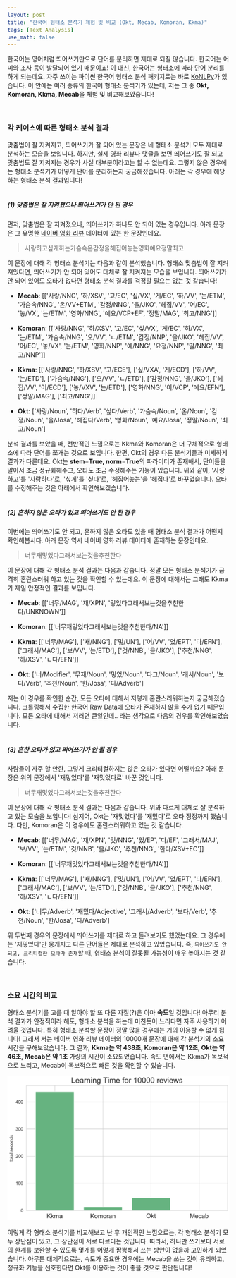 ```yaml
---
layout: post
title: "한국어 형태소 분석기 체험 및 비교 (Okt, Mecab, Komoran, Kkma)"
tags: [Text Analysis]
use_math: false
---
```


한국어는 영어처럼 띄어쓰기만으로 단어를 분리하면 제대로 되질 않습니다. 한국어는 어미와 조사 등이 발달되어 있기 때문이죠! 이 대신, 한국어는 형태소에 따라 단어 분리를 하게 되는데요. 자주 쓰이는 파이썬 한국어 형태소 분석 패키지로는 바로 [KoNLPy](https://konlpy.org/en/latest/)가 있습니다.  이 안에는 여러 종류의 한국어 형태소 분석기가 있는데, 저는 그 중 **Okt, Komoran, Kkma, Mecab**을 체험 및 비교해보았습니다!

<br>

### 각 케이스에 따른 형태소 분석 결과

맞춤법이 잘 지켜지고, 띄어쓰기가 잘 되어 있는 문장은 네 형태소 분석기 모두 제대로 분석하는 모습을 보입니다. 하지만, 실제 영화 리뷰나 댓글을 보면 띄어쓰기도 잘 되고 맞춤법도 잘 지켜지는 경우가 사실 대부분이라고는 할 수 없는데요. 그렇지 않은 경우에는 형태소 분석기가 어떻게 단어를 분리하는지 궁금해졌습니다. 아래는 각 경우에 해당하는 형태소 분석 결과입니다!
<br><br>

##### (1) 맞춤법은 잘 지켜졌으나 띄어쓰기가 안 된 경우

먼저, 맞춤법은 잘 지켜졌으나, 띄어쓰기가 하나도 안 되어 있는 경우입니다. 아래 문장은 그 유명한 [네이버 영화 리뷰](https://github.com/e9t/nsmc) 데이터에 있는 한 문장인데요.

> 사랑하고싶게하는가슴속온감정을헤집어놓는영화예요정말최고

이 문장에 대해 각 형태소 분석기는 다음과 같이 분석했습니다. 형태소 맞춤법이 잘 지켜져있다면, 띄어쓰기가 안 되어 있어도 대체로 잘 지켜지는 모습을 보입니다. 띄어쓰기가 안 되어 있어도 오타가 없다면 형태소 분석 결과를 걱정할 필요는 없는 것 같습니다!

- **Mecab**: [['사랑/NNG',
  '하/XSV',
  '고/EC',
  '싶/VX',
  '게/EC',
  '하/VV',
  '는/ETM',
  '가슴속/NNG',
  '온/VV+ETM',
  '감정/NNG',
  '을/JKO',
  '헤집/VV',
  '어/EC',
  '놓/VX',
  '는/ETM',
  '영화/NNG',
  '예요/VCP+EF',
  '정말/MAG',
  '최고/NNG']]

- **Komoran**: [['사랑/NNG',
  '하/XSV',
  '고/EC',
  '싶/VX',
  '게/EC',
  '하/VX',
  '는/ETM',
  '가슴속/NNG',
  '오/VV',
  'ㄴ/ETM',
  '감정/NNP',
  '을/JKO',
  '헤집/VV',
  '어/EC',
  '놓/VX',
  '는/ETM',
  '영화/NNP',
  '예/NNG',
  '요정/NNP',
  '말/NNG',
  '최고/NNP']]

- **Kkma**: [['사랑/NNG', '하/XSV', '고/ECE'],
 ['싶/VXA', '게/ECD'],
 ['하/VV', '는/ETD'],
 ['가슴속/NNG'],
 ['오/VV', 'ㄴ/ETD'],
 ['감정/NNG', '을/JKO'],
 ['헤집/VV', '어/ECD'],
 ['놓/VXV', '는/ETD'],
 ['영화/NNG', '이/VCP', '에요/EFN'],
 ['정말/MAG'],
 ['최고/NNG']]

- **Okt**: ['사랑/Noun',
 '하다/Verb',
 '싶다/Verb',
 '가슴속/Noun',
 '온/Noun',
 '감정/Noun',
 '을/Josa',
 '헤집다/Verb',
 '영화/Noun',
 '예요/Josa',
 '정말/Noun',
 '최고/Noun']

분석 결과를 보았을 때, 전반적인 느낌으로는 Kkma와 Komoran은 더 구체적으로 형태소에 따라 단어를 쪼개는 것으로 보입니다. 한편, Okt의 경우 다른 분석기들과 미세하게 결과가 다른데요. Okt는 **stem=True, norm=True**의 파라미터가 존재해서, 단어들을 알아서 조금 정규화해주고, 오타도 조금 수정해주는 기능이 있습니다. 위와 같이, '사랑하고'를 '사랑하다'로, '싶게'를 '싶다'로, '헤집어놓는'을 '헤집다'로 바꾸었습니다. 오타를 수정해주는 것은 아래에서 확인해보겠습니다.  
<br>

##### (2) 흔하지 않은 오타가 있고 띄어쓰기도 안 된 경우

이번에는 띄어쓰기도 안 되고, 흔하지 않은 오타도 있을 때 형태소 분석 결과가 어떤지 확인해봅시다. 아래 문장 역시 네이버 영화 리뷰 데이터에 존재하는 문장인데요.

> 너무재밓었다그래서보는것을추천한다

이 문장에 대해 각 형태소 분석 결과는 다음과 같습니다. 정말 모든 형태소 분석기가 급격히 혼란스러워 하고 있는 것을 확인할 수 있는데요. 이 문장에 대해서는 그래도 Kkma가 제일 안정적인 결과를 보입니다.

- **Mecab**: [['너무/MAG', '재/XPN', '밓었다그래서보는것을추천한다/UNKNOWN']]

- **Komoran**: [['너무재밓었다그래서보는것을추천한다/NA']]

- **Kkma**: [['너무/MAG'],
 ['재/NNG'],
 ['밓/UN'],
 ['어/VV', '었/EPT', '다/EFN'],
 ['그래서/MAC'],
 ['보/VV', '는/ETD'],
 ['것/NNB', '을/JKO'],
 ['추천/NNG', '하/XSV', 'ㄴ다/EFN']]

- **Okt**: ['너/Modifier',
 '무재/Noun',
 '밓었/Noun',
 '다그/Noun',
 '래서/Noun',
 '보다/Verb',
 '추천/Noun',
 '한/Josa',
 '다/Adverb']

저는 이 경우를 확인한 순간, 모든 오타에 대해서 저렇게 혼란스러워하는지 궁금해졌습니다. 크롤링해서 수집한 한국어 Raw Data에 오타가 존재하지 않을 수가 없기 때문입니다. 모든 오타에 대해서 저러면 큰일인데.. 라는 생각으로 다음의 경우를 확인해보았습니다.
<br><br>

##### (3) 흔한 오타가 있고 띄어쓰기가 안 될 경우

사람들이 자주 할 만한, 그렇게 크리티컬하지는 않은 오타가 있다면 어떨까요? 아래 문장은 위의 문장에서 '재밓었다'를 '재밋었다로' 바꾼 것입니다.

> 너무재밋었다그래서보는것을추천한다

이 문장에 대해 각 형태소 분석 결과는 다음과 같습니다. 위와 다르게 대체로 잘 분석하고 있는 모습을 보입니다! 심지어, Okt는 '재밋었다'를 '재밌다'로 오타 정정까지 했습니다. 다만, Komoran은 이 경우에도 혼란스러워하고 있는 것 같습니다.

- **Mecab**: [['너무/MAG',
  '재/XPN',
  '밋/NNG',
  '었/EP',
  '다/EF',
  '그래서/MAJ',
  '보/VV',
  '는/ETM',
  '것/NNB',
  '을/JKO',
  '추천/NNG',
  '한다/XSV+EC']]

- **Komoran**: [['너무재밋었다그래서보는것을추천한다/NA']]

- **Kkma**: [['너무/MAG'],
 ['재/NNG'],
 ['밋/UN'],
 ['어/VV', '었/EPT', '다/EFN'],
 ['그래서/MAC'],
 ['보/VV', '는/ETD'],
 ['것/NNB', '을/JKO'],
 ['추천/NNG', '하/XSV', 'ㄴ다/EFN']]

- **Okt**: ['너무/Adverb',
 '재밌다/Adjective',
 '그래서/Adverb',
 '보다/Verb',
 '추천/Noun',
 '한/Josa',
 '다/Adverb']


위 두번째 경우의 문장에서 띄어쓰기를 제대로 하고 돌려보기도 했었는데요. 그 경우에는 '재밓었다'만 뭉개지고 다른 단어들은 제대로 분석하고 있었습니다. 즉, ``띄어쓰기도 안 되고, 크리티컬한 오타가 존재``할 때, 형태소 분석이 잘못될 가능성이 매우 높아지는 것 같습니다.  

<br>


### 소요 시간의 비교

형태소 분석기를 고를 때 알아야 할 또 다른 자질(?)은 아마 **속도**일 것입니다! 아무리 분석 결과가 안정적이라 해도, 형태소 분석을 하는데 미친듯이 느리다면 자주 사용하기 어려울 것입니다. 특히 형태소 분석할 문장이 정말 많을 경우에는 거의 이용할 수 없게 됩니다! 그래서 저는 네이버 영화 리뷰 데이터의 10000개 문장에 대해 각 분석기의 소요 시간을 구해보았습니다. 그 결과, **Kkma는 약 438초, Komoran은 약 12초, Okt는 약 46초, Mecab은 약 1초** 가량의 시간이 소요되었습니다. 속도 면에서는 Kkma가 독보적으로 느리고, Mecab이 독보적으로 빠른 것을 확인할 수 있습니다.

<img src='/img/compare_time.PNG' width='550px'>

<br>

이렇게 각 형태소 분석기를 비교해보고 난 후 개인적인 느낌으로는,  각 형태소 분석기 모두 장단점이 있고, 그 장단점이 서로 다르다는 것입니다. 따라서, 하나만 쓰기보다 서로의 한계를 보완할 수 있도록 몇개를 어떻게 짬뽕해서 쓰는 방안이 없을까 고민하게 되었습니다. 아무튼 대체적으로는, 속도가 중요한 경우에는 Mecab을 쓰는 것이 유리하고, 정규화 기능을 선호한다면 Okt를 이용하는 것이 좋을 것으로 판단됩니다!

<br>
